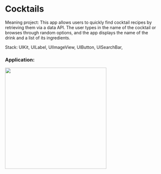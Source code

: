 # Cocktails

Meaning project: This app allows users to quickly find cocktail recipes by retrieving them via a data API. The user types in the name of the cocktail or browses through random options, and the app displays the name of the drink and a list of its ingredients.

Stack: UIKit, UILabel, UIImageView, UIButton, UISearchBar, 

### Application:
<img width="334" src="https://github.com/user-attachments/assets/4a8274af-3f4e-44fe-b851-cdaf7b16cdb2">



